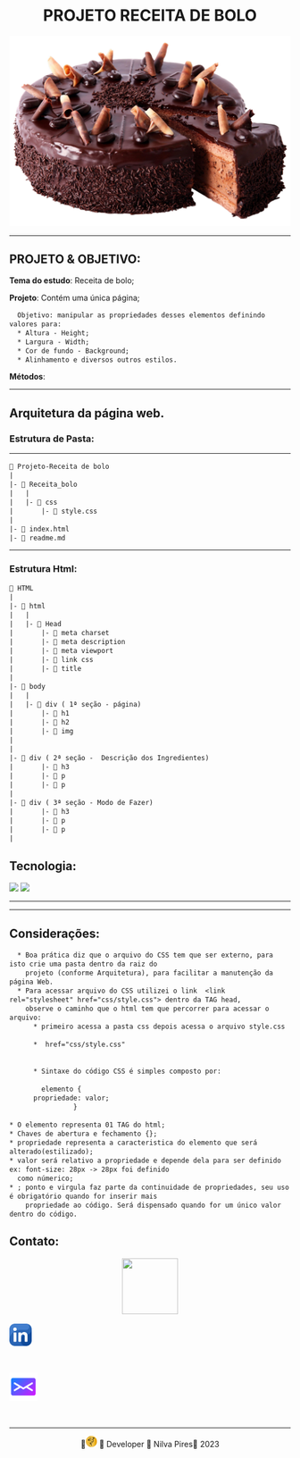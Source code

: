 # <center> PROJETO RECEITA DE BOLO</center>
![Bolo](img/bolo.png)

---

## PROJETO & OBJETIVO:

__Tema do estudo__: Receita de bolo;

__Projeto__:  Contém uma única página;

      Objetivo: manipular as propriedades desses elementos definindo valores para:
      * Altura - Height;
      * Largura - Width;
      * Cor de fundo - Background;
      * Alinhamento e diversos outros estilos.


 __Métodos__:

 

---
## Arquitetura da página web.

### Estrutura de Pasta:
---

    📁 Projeto-Receita de bolo
    |
    |- 📁 Receita_bolo
    |   |
    |   |- 📁 css
    |       |- 📑 style.css
    |   
    |- 📑 index.html
    |- 📑 readme.md
  


---
### Estrutura Html:

    📁 HTML
    |
    |- 📁 html
    |   |
    |   |- 📁 Head
    |       |- 📑 meta charset
    |       |- 📑 meta description
    |       |- 📑 meta viewport
    |       |- 📑 link css
    |       |- 📑 title
    |
    |- 📁 body
    |   |      
    |   |- 📁 div ( 1ª seção - página)
    |       |- 📑 h1
    |       |- 📑 h2
    |       |- 📑 img
    |    
    |
    |- 📁 div ( 2ª seção -  Descrição dos Ingredientes)
    |       |- 📑 h3
    |       |- 📑 p
    |       |- 📑 p
    |
    |- 📁 div ( 3ª seção - Modo de Fazer)
    |       |- 📑 h3
    |       |- 📑 p
    |       |- 📑 p
    |
   

## Tecnologia:
![](https://img.shields.io/badge/HTML-239120?style=for-the-badge&logo=html5&logoColor=white)
![](https://img.shields.io/badge/CSS-239120?&style=for-the-badge&logo=css3&logoColor=white)  

___

---
## Considerações:

      * Boa prática diz que o arquivo do CSS tem que ser externo, para isto crie uma pasta dentro da raiz do      
        projeto (conforme Arquitetura), para facilitar a manutenção da página Web.
      * Para acessar arquivo do CSS utilizei o link  <link rel="stylesheet" href="css/style.css"> dentro da TAG head, 
        observe o caminho que o html tem que percorrer para acessar o arquivo:
          * primeiro acessa a pasta css depois acessa o arquivo style.css  

          *  href="css/style.css"  


          * Sintaxe do código CSS é simples composto por:  

            elemento {
          propriedade: valor;
                    }

    * O elemento representa 01 TAG do html;
    * Chaves de abertura e fechamento {};
    * propriedade representa a caracteristica do elemento que será alterado(estilizado);
    * valor será relativo a propriedade e depende dela para ser definido ex: font-size: 28px -> 28px foi definido       
      como númerico;
    * ; ponto e virgula faz parte da continuidade de propriedades, seu uso é obrigatório quando for inserir mais 
        propriedade ao código. Será dispensado quando for um único valor dentro do código.



## Contato:



<center><img src="https://gifmania.com.br/wp-content/uploads/2020/12/fala_comigo.gif" width="100px" height="100px"></center>


<widht><a href="https://www.linkedin.com/in/nilva-pires" target="_blank">
<img text-align="left"  src="img/linkedin.png" alt="linkedin" width="40px" height="40px"></a></widht>  

<br>


 <left><a href="mailto:piresnilva@gmail.com" target="_blank">
<img text-align="right" src="img/email.png" alt="e-mail"  width="50px" height="50px"></a>  </left>

<br>  

___

<center>🔸<img src="img/mpnf.png" width="20px" height="20px"> 🔸 Developer 🔸 Nilva Pires🔸 2023</center>
